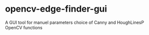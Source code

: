 # opencv-edge-finder-gui
A GUI tool for manuel parameters choice of Canny and HoughLinesP OpenCV functions
